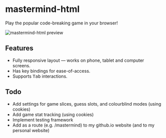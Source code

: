 # mastermind-html
Play the popular code-breaking game in your browser!

![mastermind-html preview](https://github.com/user-attachments/assets/3f06a877-1992-47c7-aca5-776432f21f13)

## Features
- Fully responsive layout — works on phone, tablet and computer screens.
- Has key bindings for ease-of-access.
- Supports <kbd>Tab</kbd> interactions.

## Todo

- Add settings for game slices, guess slots, and colourblind modes (using cookies)
- Add game stat tracking (using cookies)
- Implement testing framework
- Add as a route (e.g. /mastermind) to my github.io website (and to my personal website)
